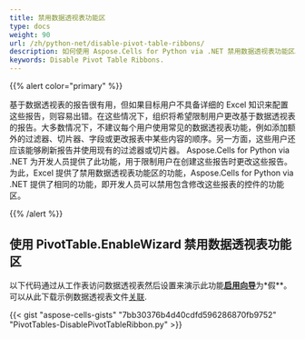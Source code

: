```yaml
---
title: 禁用数据透视表功能区
type: docs
weight: 90
url: /zh/python-net/disable-pivot-table-ribbons/
description: 如何使用 Aspose.Cells for Python via .NET 禁用数据透视表功能区。
keywords: Disable Pivot Table Ribbons.
---
```

{{% alert color="primary" %}}

基于数据透视表的报告很有用，但如果目标用户不具备详细的 Excel 知识来配置这些报告，则容易出错。在这些情况下，组织将希望限制用户更改基于数据透视表的报告。大多数情况下，不建议每个用户使用常见的数据透视表功能，例如添加额外的过滤器、切片器、字段或更改报表中某些内容的顺序。另一方面，这些用户还应该能够刷新报告并使用现有的过滤器或切片器。 Aspose.Cells for Python via .NET 为开发人员提供了此功能，用于限制用户在创建这些报告时更改这些报告。为此，Excel 提供了禁用数据透视表功能区的功能，Aspose.Cells for Python via .NET 提供了相同的功能，即开发人员可以禁用包含修改这些报表的控件的功能区。

{{% /alert %}}

##  **使用 PivotTable.EnableWizard 禁用数据透视表功能区**

以下代码通过从工作表访问数据透视表然后设置来演示此功能[**启用向导**](https://reference.aspose.com/cells/python-net/aspose.cells.pivot/pivottable/enable_wizard/)为*假**。可以从此下载示例数据透视表文件[关联](pivot_table_test.xlsx).

{{< gist "aspose-cells-gists" "7bb30376b4d40cdfd596286870fb9752" "PivotTables-DisablePivotTableRibbon.py" >}}
